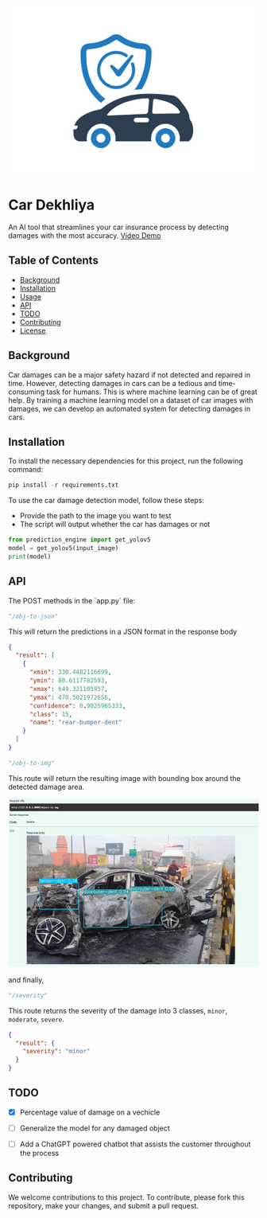 <p align="center"><img src="carinsurance.png" height="340px"><br></p>
<p align="center"><h1>Car Dekhliya</h1></p>

An AI tool that streamlines your car insurance process by detecting damages with the most accuracy.
[Video Demo](https://www.loom.com/share/c258aae54fcd494ab2c041cc9923b5f9)
## Table of Contents
- [Background](#background)
- [Installation](#installation)
- [Usage](#usage)
- [API](#api)
- [TODO](#todo)
- [Contributing](#contributing)
- [License](#license)

<h2>Background</h2>
Car damages can be a major safety hazard if not detected and repaired in time. However, detecting damages in cars can be a tedious and time-consuming task for humans. This is where machine learning can be of great help. By training a machine learning model on a dataset of car images with damages, we can develop an automated system for detecting damages in cars.

<h2>Installation</h2>
To install the necessary dependencies for this project, run the following command:

```python
pip install -r requirements.txt
```

To use the car damage detection model, follow these steps:
- Provide the path to the image you want to test
- The script will output whether the car has damages or not

```python
from prediction_engine import get_yolov5
model = get_yolov5(input_image)
print(model)
```
<h2>API</h2>
The POST methods in the `app.py` file:

```python
"/obj-to-json"
```
This will return the predictions in a JSON format in the response body

```json
{
  "result": [
    {
      "xmin": 330.4482116699,
      "ymin": 80.6117782593,
      "xmax": 649.321105957,
      "ymax": 470.5021972656,
      "confidence": 0.9025965333,
      "class": 15,
      "name": "rear-bumper-dent"
    }
  ]
}
```

```python
"/obj-to-img"
```
This route will return the resulting image with bounding box around the detected damage area.
<p align="left"><img src="detected.png" height="340px"><br></p>

and finally,
```python
"/severity"
```
This route returns the severity of the damage into 3 classes, `minor`, `moderate`, `severe`.
```json
{
  "result": {
    "severity": "minor"
  }
}
```

<h2>TODO</h2>

- [x] Percentage value of damage on a vechicle
- [ ] Generalize the model for any damaged object
- [ ] Add a ChatGPT powered chatbot that assists the customer throughout the process


<h2>Contributing</h2>
We welcome contributions to this project. To contribute, please fork this repository, make your changes, and submit a pull request.